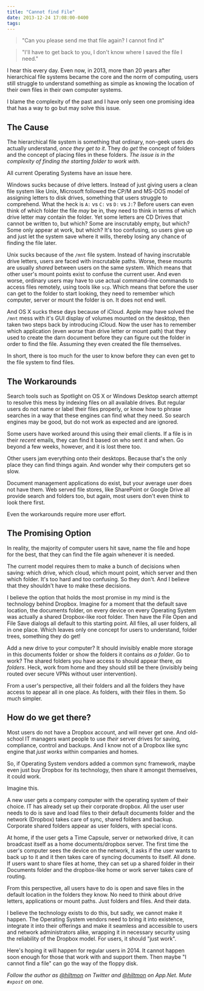 ```yaml
---
title: "Cannot find File"
date: 2013-12-24 17:08:00-0400
tags: 
---
```


> "Can you please send me that file again? I cannot find it"

> "I'll have to get back to you, I don't know where I saved the file I need."

I hear this every day. Even now, in 2013, more than 20 years after hierarchical file systems became the core and the norm of computing, users still struggle to understand something as simple as knowing the location of their own files in their own computer systems.

I blame the complexity of the past and I have only seen one promising idea that has a way to go but may solve this issue.

## The Cause

The hierarchical file system is something that ordinary, non-geek users do actually understand, *once they get to it*. They do *get* the concept of folders and the concept of placing files in these folders. *The issue is in the complexity of finding the starting folder to work with.*

All current Operating Systems have an issue here.

Windows sucks because of drive letters. Instead of just giving users a clean file system like Unix, Microsoft followed the CP/M and MS-DOS model of assigning letters to disk drives, something that users struggle to comprehend. What the heck is `A:` vs `C:` vs `D:` vs `J:`? Before users can even think of which folder the file *may* be in, they need to think in terms of which drive letter may contain the folder. Yet some letters are CD Drives that cannot be written to, but which? Some are inscrutably empty, but which? Some only appear at work, but which? It's too confusing, so users give up and just let the system save where it wills, thereby losing any chance of finding the file later.

Unix sucks because of the `/mnt` file system. Instead of having inscrutable drive letters, users are faced with inscrutable paths. Worse, these mounts are usually *shared* between users on the same system. Which means that other user's mount points exist to confuse the current user. And even worse, ordinary users may have to use actual command-line commands to access files remotely, using tools like `scp`. Which means that before the user can get to the folder to start looking, they need to remember which computer, server or mount the folder is on. It does not end well.

And OS X sucks these days because of iCloud. Apple may have solved the `/mnt` mess with it's GUI display of volumes mounted on the desktop, then taken two steps back by introducing iCloud. Now the user has to remember which application (even *worse* than drive letter or mount path) that they used to create the darn document before they can figure out the folder in order to find the file. Assuming they even created the file themselves.

In short, there is too much for the user to know before they can even get to the file system to find files.

## The Workarounds

Search tools such as Spotlight on OS X or Windows Desktop search attempt to resolve this mess by indexing files on all available drives. But regular users do not name or label their files properly, or know how to phrase searches in a way that these engines can find what they need. So search engines may be good, but do not work as expected and are ignored.

Some users have worked around this using their email clients. If a file is in their *recent* emails, they can find it based on who sent it and when. Go beyond a few weeks, however, and it is lost there too.

Other users jam everything onto their desktops. Because that's the only place they can find things again. And wonder why their computers get so slow.

Document management applications do exist, but your average user does not have them. Web served file stores, like SharePoint or Google Drive all provide search and folders too, but again, most users don't even think to look there first.

Even the workarounds require more user effort.

## The Promising Option

In reality, the majority of computer users hit save, name the file and hope for the best, that they can find the file again whenever it is needed.

The current model requires them to make a bunch of decisions when saving: which drive, which cloud, which mount point, which server and then which folder. It's too hard and too confusing. So they don't. And I believe that they shouldn't have to make these decisions.

I believe the option that holds the most promise in my mind is the technology behind Dropbox. Imagine for a moment that the default save location, the documents folder, on every device on every Operating System was actually a shared Dropbox-like root folder. Then have the File Open and File Save dialogs all default to this starting point. All files, all user folders, all in one place. Which leaves only one concept for users to understand, folder trees, something they do get!

Add a new drive to your computer? It should invisibly enable more storage in this documents folder or show the folders it contains *as a folder*. Go to work? The shared folders you have access to should appear there, *as folders*. Heck, work from home and they should still be there (invisibly being routed over secure VPNs without user intervention).

From a user's perspective, all their folders and all the folders they have access to appear all in one place. As folders, with their files in them. So much simpler.

## How do we get there?

Most users do not have a Dropbox account, and will never get one. And old-school IT managers want people to use *their* server drives for saving, compliance, control and backups. And I know not of a Dropbox like sync engine that *just works* within companies and homes.

So, if Operating System vendors added a common sync framework, maybe even just buy Dropbox for its technology, then share it amongst themselves, it could work.

Imagine this.

A new user gets a company computer with the operating system of their choice. IT has already set up their corporate dropbox. All the user user needs to do is save and load files to their default documents folder and the network (Dropbox) takes care of sync, shared folders and backup. Corporate shared folders appear as user folders, with special icons.

At home, if the user gets a Time Capsule, server or networked drive, it can broadcast itself as a home documents/dropbox server. The first time the user's computer sees the device on the network, it asks if the user wants to back up to it and it then takes care of syncing documents to itself. All done. If users want to share files at home, they can set up a shared folder in their Documents folder and the dropbox-like home or work server takes care of routing.

From this perspective, all users have to do is open and save files in the default location in the folders they know. No need to think about drive letters, applications or mount paths. Just folders and files. And their data.

I believe the technology exists to do this, but sadly, we cannot make it happen. The Operating System vendors need to bring it into existence, integrate it into their offerings and make it seamless and accessible to users and network administrators alike, wrapping it in necessary security using the reliability of the Dropbox model. For users, it should "just work".

Here's hoping it will happen for regular users in 2014. It cannot happen soon enough for those that work with and support them. Then maybe "I cannot find a file" can go the way of the floppy disk.

*Follow the author as [@hiltmon](https://twitter.com/hiltmon) on Twitter and [@hiltmon](http://alpha.app.net/hiltmon) on App.Net. Mute `#xpost` on one.*
